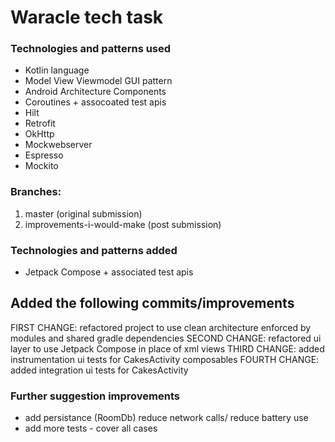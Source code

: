 # Waracle tech task

### Technologies and patterns used

- Kotlin language
- Model View Viewmodel GUI pattern 
- Android Architecture Components
- Coroutines + assocoated test apis
- Hilt
- Retrofit
- OkHttp
- Mockwebserver
- Espresso
- Mockito

### Branches: 
1. master (original submission)
2. improvements-i-would-make (post submission)

### Technologies and patterns added
- Jetpack Compose + associated test apis

## Added the following commits/improvements
FIRST CHANGE: refactored project to use clean architecture enforced by modules and shared gradle dependencies
SECOND CHANGE: refactored ui layer to use Jetpack Compose in place of xml views
THIRD CHANGE: added instrumentation ui tests for CakesActivity composables
FOURTH CHANGE: added integration ui tests for CakesActivity

### Further suggestion improvements
- add persistance (RoomDb) reduce network calls/ reduce battery use
- add more tests - cover all cases
  


